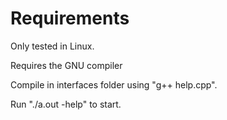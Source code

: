 # Requirements

Only tested in Linux. 

Requires the GNU compiler

Compile in interfaces folder using "g++ help.cpp".

Run "./a.out -help" to start.
